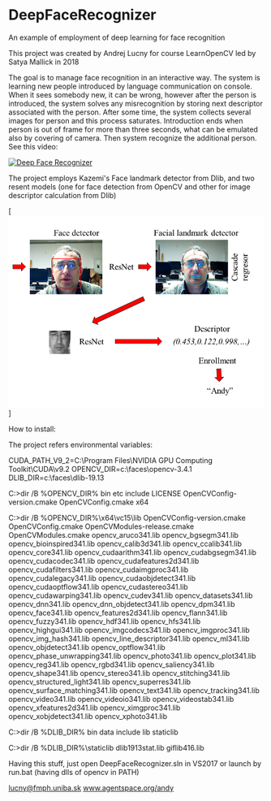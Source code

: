 # DeepFaceRecognizer
An example of employment of deep learning for face recognition

This project was created by Andrej Lucny for course LearnOpenCV led by Satya Mallick in 2018

The goal is to manage face recognition in an interactive way.
The system is learning new people introduced by language communication on console. 
When it sees somebody new, it can be wrong, however after the person is introduced, 
the system solves any misrecognition by storing next descriptor associated with the 
person. After some time, the system collects several images for person and this process 
saturates. Introduction ends when person is out of frame for more than three seconds, 
what can be emulated also by covering of camera. Then system recognize the additional person. 
See this video: 

[![Deep Face Recognizer](https://img.youtube.com/vi/IV3kuQnoC_E/0.jpg)](https://www.youtube.com/watch?v=IV3kuQnoC_E)

The project employs Kazemi's Face landmark detector from Dlib,
and two resent models (one for face detection from OpenCV and 
other for image descriptor calculation from Dlib)

[![Deep Face Recognizer](deepFaceRecognizer.png)]

How to install:

The project refers environmental variables:

CUDA_PATH_V9_2=C:\Program Files\NVIDIA GPU Computing Toolkit\CUDA\v9.2
OPENCV_DIR=c:\faces\opencv-3.4.1
DLIB_DIR=c:\faces\dlib-19.13

C:\>dir /B %OPENCV_DIR%
bin
etc
include
LICENSE
OpenCVConfig-version.cmake
OpenCVConfig.cmake
x64

C:\>dir /B %OPENCV_DIR%\x64\vc15\lib
OpenCVConfig-version.cmake
OpenCVConfig.cmake
OpenCVModules-release.cmake
OpenCVModules.cmake
opencv_aruco341.lib
opencv_bgsegm341.lib
opencv_bioinspired341.lib
opencv_calib3d341.lib
opencv_ccalib341.lib
opencv_core341.lib
opencv_cudaarithm341.lib
opencv_cudabgsegm341.lib
opencv_cudacodec341.lib
opencv_cudafeatures2d341.lib
opencv_cudafilters341.lib
opencv_cudaimgproc341.lib
opencv_cudalegacy341.lib
opencv_cudaobjdetect341.lib
opencv_cudaoptflow341.lib
opencv_cudastereo341.lib
opencv_cudawarping341.lib
opencv_cudev341.lib
opencv_datasets341.lib
opencv_dnn341.lib
opencv_dnn_objdetect341.lib
opencv_dpm341.lib
opencv_face341.lib
opencv_features2d341.lib
opencv_flann341.lib
opencv_fuzzy341.lib
opencv_hdf341.lib
opencv_hfs341.lib
opencv_highgui341.lib
opencv_imgcodecs341.lib
opencv_imgproc341.lib
opencv_img_hash341.lib
opencv_line_descriptor341.lib
opencv_ml341.lib
opencv_objdetect341.lib
opencv_optflow341.lib
opencv_phase_unwrapping341.lib
opencv_photo341.lib
opencv_plot341.lib
opencv_reg341.lib
opencv_rgbd341.lib
opencv_saliency341.lib
opencv_shape341.lib
opencv_stereo341.lib
opencv_stitching341.lib
opencv_structured_light341.lib
opencv_superres341.lib
opencv_surface_matching341.lib
opencv_text341.lib
opencv_tracking341.lib
opencv_video341.lib
opencv_videoio341.lib
opencv_videostab341.lib
opencv_xfeatures2d341.lib
opencv_ximgproc341.lib
opencv_xobjdetect341.lib
opencv_xphoto341.lib

C:\>dir /B %DLIB_DIR%
bin
data
include
lib
staticlib

C:\>dir /B %DLIB_DIR%\staticlib
dlib1913stat.lib
giflib416.lib

Having this stuff, just open DeepFaceRecognizer.sln in VS2017
or launch by run.bat (having dlls of opencv in PATH)

lucny@fmph.uniba.sk  www.agentspace.org/andy
